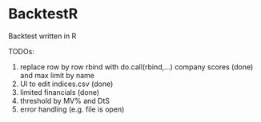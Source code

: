 # BacktestR
Backtest written in R

TODOs:
1) replace row by row rbind with do.call(rbind,...)
   company scores (done) and max limit by name
2) UI to edit indices.csv (done)
3) limited financials (done)
4) threshold by MV% and DtS
5) error handling (e.g. file is open)
